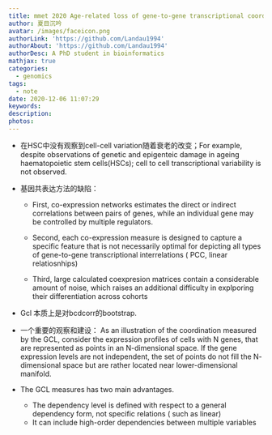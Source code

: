 ```yaml
---
title: mmet 2020 Age-related loss of gene-to-gene transcriptional coordination among single-cells
author: 夏目沉吟
avatar: /images/faceicon.png
authorLink: 'https://github.com/Landau1994'
authorAbout: 'https://github.com/Landau1994'
authorDesc: A PhD student in bioinformatics
mathjax: true
categories:
  - genomics
tags:
  - note
date: 2020-12-06 11:07:29
keywords:
description:
photos:
---
```


  + 在HSC中没有观察到cell-cell variation随着衰老的改变；For example, despite observations of genetic and epigenteic damage in ageing haematopoietic stem cells(HSCs); cell to cell transcriptional variability is not observed.
	
  + 基因共表达方法的缺陷：
  
    + First, co-expression networks estimates the direct or indirect correlations between pairs of genes, while an individual gene may be controlled by multiple regulators.
  
    + Second, each co-expression measure is designed to capture a specific feature that is not necessarily optimal for depicting all types of gene-to-gene transcriptional interrelations ( PCC, linear relatiosnhips)
  
    + Third, large calculated coexpresion matrices contain a considerable amount of noise, which raises an additional difficulty in explporing their differentiation across cohorts
	
  + Gcl 本质上是对bcdcorr的bootstrap.
	
  + 一个重要的观察和建设：
	  As an illustration of the coordination measured by the GCL, consider the expression profiles of cells with N genes, that are represented as points in an N-dimensional space. If the gene expression levels are not independent, the set of points do not fill the N- dimensional space but are rather located near lower-dimensional manifold.
	
  + The GCL measures has two main advantages.
    + The dependency level is defined with respect to a general dependency form, not specific relations ( such as linear)
    + It can include high-order dependencies between multiple variables
